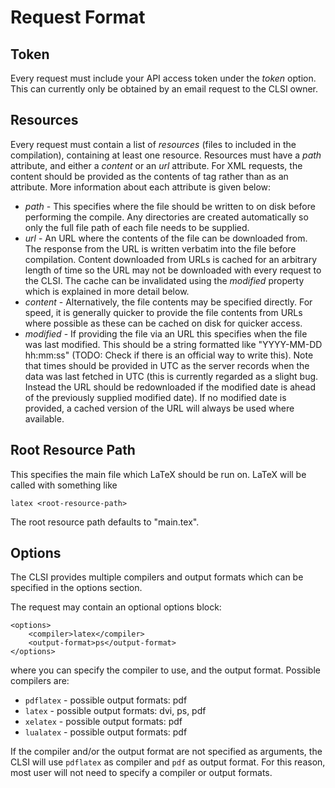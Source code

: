 Request Format
==============

Token
-----

Every request must include your API access token under the _token_ option. This
can currently only be obtained by an email request to the CLSI owner.

Resources
---------

Every request must contain a list of _resources_ (files to included in the
compilation), containing at least one resource. Resources must have a _path_
attribute, and either a _content_ or an _url_ attribute. For XML requests, the
content should be provided as the contents of <resource> tag rather than as an
attribute. More information about each attribute is given below:

* _path_ - This specifies where the file should be written to on disk before
  performing the compile. Any directories are created automatically so only the
  full file path of each file needs to be supplied.
* _url_ - An URL where the contents of the file can be downloaded from. The
  response from the URL is written verbatim into the file before compilation.
  Content downloaded from URLs is cached for an arbitrary length of time so the
  URL may not be downloaded with every request to the CLSI. The cache can be
  invalidated using the _modified_ property which is explained in more detail
  below.
* _content_ - Alternatively, the file contents may be specified directly. For
  speed, it is generally quicker to provide the file contents from URLs where
  possible as these can be cached on disk for quicker access.
* _modified_ - If providing the file via an URL this specifies when the file was
  last modified. This should be a string formatted like "YYYY-MM-DD hh:mm:ss"
  (TODO: Check if there is an official way to write this). Note that times
  should be provided in UTC as the server records when the data was last fetched
  in UTC (this is currently regarded as a slight bug. Instead the URL should be
  redownloaded if the modified date is ahead of the previously supplied modified
  date). If no modified date is provided, a cached version of the URL will
  always be used where available.

Root Resource Path
------------------

This specifies the main file which LaTeX should be run on. LaTeX will
be called with something like

    latex <root-resource-path>

The root resource path defaults to "main.tex".

Options
-------

The CLSI provides multiple compilers and output formats which can be specified
in the options section.

The request may contain an optional options block:
    
    <options>
        <compiler>latex</compiler>
        <output-format>ps</output-format>
    </options>

where you can specify the compiler to use, and the output format. Possible compilers are:

* <code>pdflatex</code> - possible output formats: pdf
* <code>latex</code> - possible output formats: dvi, ps, pdf
* <code>xelatex</code> - possible output formats: pdf
* <code>lualatex</code> - possible output formats: pdf

If the compiler and/or the output format are not specified as arguments,
the CLSI will use ```pdflatex``` as compiler and ```pdf``` as output format. For this
reason, most user will not need to specify a compiler or output formats.
